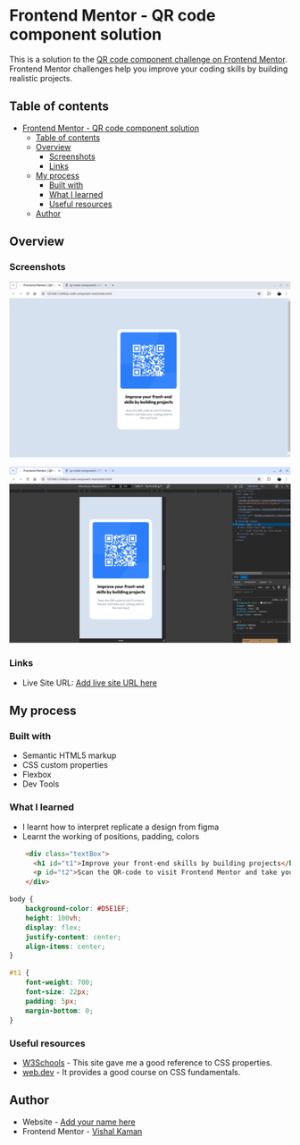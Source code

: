 # Frontend Mentor - QR code component solution

This is a solution to the [QR code component challenge on Frontend Mentor](https://www.frontendmentor.io/challenges/qr-code-component-iux_sIO_H). Frontend Mentor challenges help you improve your coding skills by building realistic projects.

## Table of contents

- [Frontend Mentor - QR code component solution](#frontend-mentor---qr-code-component-solution)
  - [Table of contents](#table-of-contents)
  - [Overview](#overview)
    - [Screenshots](#screenshots)
    - [Links](#links)
  - [My process](#my-process)
    - [Built with](#built-with)
    - [What I learned](#what-i-learned)
    - [Useful resources](#useful-resources)
  - [Author](#author)

## Overview

### Screenshots

![Hello](./screenshots/qr-code-desktop.png)

![](./screenshots/qr-code-mobile.png)

### Links

- Live Site URL: [Add live site URL here](https://your-live-site-url.com)

## My process

### Built with

- Semantic HTML5 markup
- CSS custom properties
- Flexbox
- Dev Tools

### What I learned

- I learnt how to interpret replicate a design from figma
- Learnt the working of positions, padding, colors

```html
    <div class="textBox">
      <h1 id="t1">Improve your front-end skills by building projects</h1>
      <p id="t2">Scan the QR-code to visit Frontend Mentor and take your coding skills to the next level</p>
    </div>
```

```css
body {
    background-color: #D5E1EF;
    height: 100vh;
    display: flex;
    justify-content: center;
    align-items: center;
}
```

```css
#t1 {
    font-weight: 700;
    font-size: 22px;
    padding: 5px;
    margin-bottom: 0;
}
```


### Useful resources

- [W3Schools](https://www.w3schools.com) - This site gave me a good reference to CSS properties.
- [web.dev](https://web.dev) - It provides a good course on CSS fundamentals.

## Author

- Website - [Add your name here](https://www.your-site.com)
- Frontend Mentor - [Vishal Kaman](https://www.frontendmentor.io/profile/Vishalkaman)
